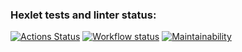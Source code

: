 ### Hexlet tests and linter status:
[![Actions Status](https://github.com/dchmerenko/frontend-project-lvl1/workflows/hexlet-check/badge.svg)](https://github.com/dchmerenko/frontend-project-lvl1/actions)
[![Workflow status](https://github.com/dchmerenko/frontend-project-lvl1/actions/workflows/nodejs.yml/badge.svg)](https://github.com/dchmerenko/frontend-project-lvl1/)
[![Maintainability](https://api.codeclimate.com/v1/badges/06aec30fb4a90248666d/maintainability)](https://codeclimate.com/github/dchmerenko/frontend-project-lvl1/maintainability)
